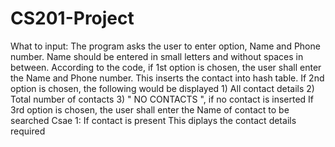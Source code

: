 # CS201-Project
What to input:
   The program asks the user to enter option, Name and Phone number. Name should be entered in small letters and without spaces in between.
   According to the code, if 1st option is chosen, the user shall enter the Name and Phone number. This inserts the contact into hash table.
                          If 2nd option is chosen, the following would be displayed
                              1) All contact details 
                              2) Total number of contacts
                              3) " NO CONTACTS ", if no contact is inserted
                          If 3rd option is chosen, the user shall enter the Name of contact to be searched
                              Csae 1: If contact is present 
                              This diplays the contact details required
                          
